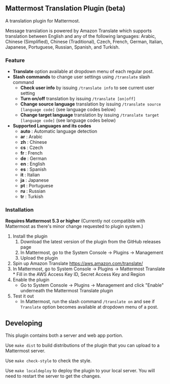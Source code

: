 ## Mattermost Translation Plugin (beta)
A translation plugin for Mattermost.

Message translation is powered by Amazon Translate which supports translation between English and any of the following languages: Arabic, Chinese (Simplified), Chinese (Traditional), Czech, French, German, Italian, Japanese, Portuguese, Russian, Spanish, and Turkish.

### Feature
* __Translate__ option available at dropdown menu of each regular post.
* __Slash commands__ to change user settings using `/translate` slash command
    * __Check user info__ by issuing `/translate info` to see current user setting
    * __Turn on/off__ translation by issuing `/translate [on|off]`
    * __Change source language__ translation by issuing `/translate source [language code]` (see language codes below)
    * __Change target language__ translation by issuing `/translate target [language code]` (see language codes below)
* __Supported Languages and its codes__
    * __auto__ : Automatic language detection
    * __ar__ : Arabic
    * __zh__ : Chinese
    * __cs__ : Czech
    * __fr__ : French
    * __de__ : German
    * __en__ : English
    * __es__ : Spanish
    * __it__ : Italian
    * __ja__ : Japanese
    * __pt__ : Portuguese
    * __ru__ : Russian
    * __tr__ : Turkish

### Installation

__Requires Mattermost 5.3 or higher__
(Currently not compatible with Mattermost as there's minor change requested to plugin system.)

1. Install the plugin
    1. Download the latest version of the plugin from the GitHub releases page
    2. In Mattermost, go to the System Console -> Plugins -> Management
    3. Upload the plugin
2. Spin up Amazon Translate https://aws.amazon.com/translate/
3. In Mattermost, go to System Console -> Plugins -> Mattermost Translate
        * Fill in the AWS Access Key ID, Secret Access Key and Region
4. Enable the plugin
    * Go to System Console -> Plugins -> Management and click "Enable" underneath the Mattermost Translate plugin
6. Test it out
    * In Mattermost, run the slash command `/translate on` and see if `Translate` option becomes available at dropdown menu of a post.

## Developing 

This plugin contains both a server and web app portion.

Use `make dist` to build distributions of the plugin that you can upload to a Mattermost server.

Use `make check-style` to check the style.

Use `make localdeploy` to deploy the plugin to your local server. You will need to restart the server to get the changes.
